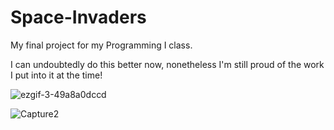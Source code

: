 # Space-Invaders

My final project for my Programming I class.

I can undoubtedly do this better now, nonetheless I'm still proud of the work I put into it at the time!

![ezgif-3-49a8a0dccd](https://user-images.githubusercontent.com/60619443/204063587-bce71ce7-176d-43cb-80b0-8f115fa55816.gif)

![Capture2](https://user-images.githubusercontent.com/60619443/204063591-795ea8bd-d2b8-4e4c-b227-99a4768ae08c.PNG)
